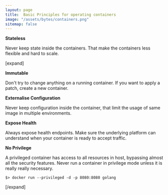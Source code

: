 ```yaml
---
layout: page
title:  Basic Principles for operating containers
image: "/assets/bytes/containers.png"
sitemap: false
---
```

**Stateless**

Never keep state inside the containers.  That make the containers less flexible and hard to scale. 

[expand]

**Immutable**

Don't try to change anything on a running container. If you want to apply a patch, create a new container.

**Externalise Configuration**

Never keep configuration inside the container, that limit the usage of same image in multiple environments.

**Expose Health**

Always expose health endpoints. Make sure the underlying platform can understand when your container is ready to accept traffic.

**No Privilege**

A privileged container has access to all resources in host, bypassing almost all the security features. Never run a container in privilege mode unless it is really really necessary.

`$> docker run --privileged -d -p 8080:8080 golang`

[/expand]